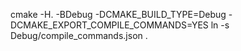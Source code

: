 cmake -H. -BDebug -DCMAKE_BUILD_TYPE=Debug -DCMAKE_EXPORT_COMPILE_COMMANDS=YES
ln -s Debug/compile_commands.json .
